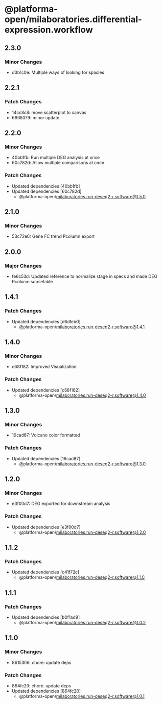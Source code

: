 # @platforma-open/milaboratories.differential-expression.workflow

## 2.3.0

### Minor Changes

- d3b1c0e: Multiple ways of looking for spacies

## 2.2.1

### Patch Changes

- 14cc8c8: move scatterplot to canvas
- 6968079: minor update

## 2.2.0

### Minor Changes

- 40bb1fb: Run multiple DEG analysis at once
- 60c782d: Allow multiple comparisons at once

### Patch Changes

- Updated dependencies [40bb1fb]
- Updated dependencies [60c782d]
  - @platforma-open/milaboratories.run-deseq2-r.software@1.5.0

## 2.1.0

### Minor Changes

- 53c72e0: Gene FC trend Pcolumn export

## 2.0.0

### Major Changes

- fe6c53d: Updated reference to normalize stage in specs and made DEG Pcolumn subsetable

## 1.4.1

### Patch Changes

- Updated dependencies [d6dfeb0]
  - @platforma-open/milaboratories.run-deseq2-r.software@1.4.1

## 1.4.0

### Minor Changes

- c68f182: Improved Visualization

### Patch Changes

- Updated dependencies [c68f182]
  - @platforma-open/milaboratories.run-deseq2-r.software@1.4.0

## 1.3.0

### Minor Changes

- 19cad87: Volcano color formatted

### Patch Changes

- Updated dependencies [19cad87]
  - @platforma-open/milaboratories.run-deseq2-r.software@1.3.0

## 1.2.0

### Minor Changes

- e3f00d7: DEG exported for downstream analysis

### Patch Changes

- Updated dependencies [e3f00d7]
  - @platforma-open/milaboratories.run-deseq2-r.software@1.2.0

## 1.1.2

### Patch Changes

- Updated dependencies [c41f72c]
  - @platforma-open/milaboratories.run-deseq2-r.software@1.1.0

## 1.1.1

### Patch Changes

- Updated dependencies [b0f1ad9]
  - @platforma-open/milaboratories.run-deseq2-r.software@1.0.2

## 1.1.0

### Minor Changes

- 8615306: chore: update deps

### Patch Changes

- 864fc20: chore: update deps
- Updated dependencies [864fc20]
  - @platforma-open/milaboratories.run-deseq2-r.software@1.0.1

